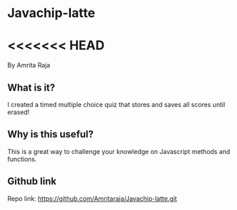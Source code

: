 # Javachip-latte


<<<<<<< HEAD
=======
By Amrita Raja

## What is it?
I created a timed multiple choice quiz that stores and saves all scores until erased!

## Why is this useful?
This is a great way to challenge your knowledge on Javascript methods and functions.

## Github link
Repo link:
https://github.com/Amritaraja/Javachip-latte.git
